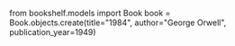 from bookshelf.models import Book
book = Book.objects.create(title="1984", author="George Orwell", publication_year=1949)
